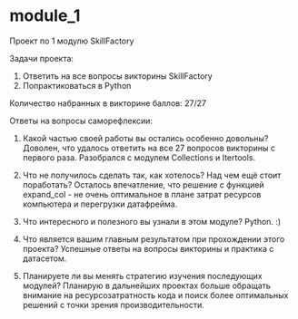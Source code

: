 # module_1
Проект по 1 модулю SkillFactory

Задачи проекта:
1. Ответить на все вопросы викторины SkillFactory
2. Попрактиковаться в Python

Количество набранных в викторине баллов:
27/27

Ответы на вопросы саморефлексии:
1. Какой частью своей работы вы остались особенно довольны?
Доволен, что удалось ответить на все 27 вопросов викторины с первого раза. Разобрался с модулем Collections и Itertools.

2. Что не получилось сделать так, как хотелось? Над чем ещё стоит поработать?
Осталось впечатление, что решение с функцией expand_col - не очень оптимальное в плане затрат ресурсов компьютера и перегрузки датафрейма.

3. Что интересного и полезного вы узнали в этом модуле?
Python. :)

4. Что является вашим главным результатом при прохождении этого проекта?
Успешные ответы на вопросы викторины и практика с датасетом. 

5. Планируете ли вы менять стратегию изучения последующих модулей?
Планирую в дальнейших проектах больше обращать внимание на ресурсозатратность кода и поиск более оптимальных решений с точки зрения производительности.
